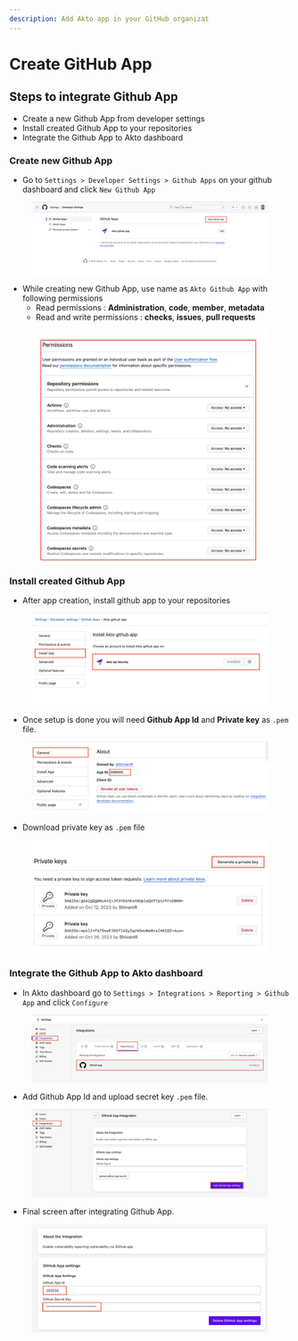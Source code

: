 ```yaml
---
description: Add Akto app in your GitHub organizat
---
```


# Create GitHub App

## **Steps to integrate Github App**

* Create a new Github App from developer settings
* Install created Github App to your repositories
* Integrate the Github App to Akto dashboard

### **Create new Github App**

* Go to `Settings > Developer Settings > Github Apps` on your github dashboard and click `New Github App`

<figure><img src="../../../.gitbook/assets/image (3).png" alt=""><figcaption></figcaption></figure>

* While creating new Github App, use name as `Akto Github App` with following permissions
  * Read permissions : **Administration**, **code**, **member**, **metadata**
  * Read and write permissions : **checks**, **issues**, **pull requests**

<figure><img src="../../../.gitbook/assets/image (4).png" alt=""><figcaption></figcaption></figure>

### **Install created Github App**

* After app creation, install github app to your repositories

<figure><img src="../../../.gitbook/assets/image (5).png" alt=""><figcaption></figcaption></figure>

* Once setup is done you will need **Github App Id** and **Private key** as `.pem` file.

<figure><img src="../../../.gitbook/assets/image (7).png" alt=""><figcaption></figcaption></figure>

* Download private key as `.pem` file

<figure><img src="../../../.gitbook/assets/image (8).png" alt=""><figcaption></figcaption></figure>

### **Integrate the Github App to Akto dashboard**

* In Akto dashboard go to `Settings > Integrations > Reporting > Github App` and click `Configure`

<figure><img src="../../../.gitbook/assets/image (9).png" alt=""><figcaption></figcaption></figure>

* Add Github App Id and upload secret key `.pem` file.

<figure><img src="../../../.gitbook/assets/image (10).png" alt=""><figcaption></figcaption></figure>

* Final screen after integrating Github App.

<figure><img src="../../../.gitbook/assets/image (12).png" alt=""><figcaption></figcaption></figure>
